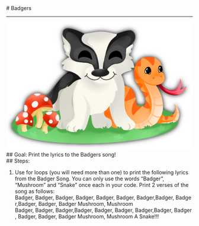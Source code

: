 
 <div id="recipeLeftColumn">
  # Badgers
  <hr/>
  <img src="./badgers.png"/>
  <div id="recipeGoal">
   ## Goal:
   Print the lyrics to the
Badgers song!
  </div>
 </div>
 <div id="recipeRightColumn">
  <div id="recipeSteps">
   ## Steps:
   <ol id="stepList">
    <li>
     Use for loops (you will need more than one) to print the following lyrics from the Badger Song.  You can only use the words “Badger”, “Mushroom” and “Snake” once each in your code.
     Print 2 verses of the song as follows:
     Badger, Badger, Badger, Badger, Badger, Badger, Badger,Badger, Badger,Badger, Badger, Badger
     Mushroom, Mushroom
     Badger, Badger, Badger,Badger, Badger, Badger, Badger,Badger, Badger, Badger, Badger, Badger
     Mushroom, Mushroom
     A Snake!!!
    </li>
   </ol>
  </div>
 </div>

